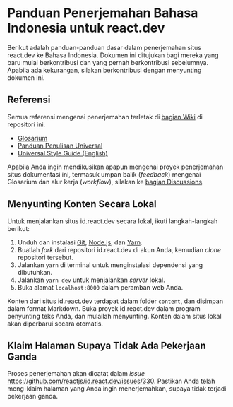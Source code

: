 # Panduan Penerjemahan Bahasa Indonesia untuk react.dev

Berikut adalah panduan-panduan dasar dalam penerjemahan situs react.dev ke Bahasa Indonesia. Dokumen ini ditujukan bagi mereka yang baru mulai berkontribusi dan yang pernah berkontribusi sebelumnya. Apabila ada kekurangan, silakan berkontribusi dengan menyunting dokumen ini.

## Referensi

Semua referensi mengenai penerjemahan terletak di [bagian Wiki](https://github.com/reactjs/id.react.dev/wiki) di repositori ini.

- [Glosarium](https://github.com/reactjs/id.react.dev/wiki/Glosarium)
- [Panduan Penulisan Universal](https://github.com/reactjs/id.react.dev/wiki/Panduan-Penulisan-Universal)
- [Universal Style Guide (English)](https://github.com/reactjs/id.react.dev/wiki/Universal-Style-Guide)

Apabila Anda ingin mendikusikan apapun mengenai proyek penerjemahan situs dokumentasi ini, termasuk umpan balik (*feedback*) mengenai Glosarium dan alur kerja (*workflow*), silakan ke [bagian Discussions](https://github.com/reactjs/id.react.dev/discussions).

## Menyunting Konten Secara Lokal

Untuk menjalankan situs id.react.dev secara lokal, ikuti langkah-langkah berikut:

1. Unduh dan instalasi [Git](https://git-scm.com/), [Node.js](https://nodejs.org/en/), dan [Yarn](https://yarnpkg.com/en/).
2. Buatlah *fork* dari repositori id.react.dev di akun Anda, kemudian *clone* repositori tersebut.
3. Jalankan `yarn` di terminal untuk menginstalasi dependensi yang dibutuhkan.
4. Jalankan `yarn dev` untuk menjalankan *server* lokal.
5. Buka alamat `localhost:8000` dalam peramban web Anda.

Konten dari situs id.react.dev terdapat dalam folder `content`, dan disimpan dalam format Markdown. Buka proyek id.react.dev dalam program penyunting teks Anda, dan mulailah menyunting. Konten dalam situs lokal akan diperbarui secara otomatis.

## Klaim Halaman Supaya Tidak Ada Pekerjaan Ganda

Proses penerjemahan akan dicatat dalam *issue* https://github.com/reactjs/id.react.dev/issues/330. Pastikan Anda telah meng-klaim halaman yang Anda ingin menerjemahkan, supaya tidak terjadi pekerjaan ganda.
